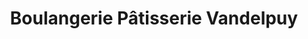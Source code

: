 ---
title: "Boulangerie Pâtisserie Vandelpuy"
url: /saint-pierre-des-corps/boulangerie-patisserie-vandelpuy/
shop: Bäckerei
---